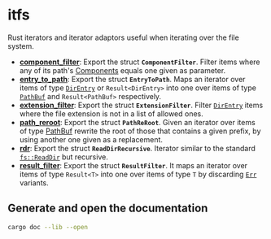 # itfs

Rust iterators and iterator adaptors useful when iterating over the file system.

-   **[component_filter]**: Export the struct **`ComponentFilter`**. Filter items where any of its
    path's [Components][Components] equals one given as parameter.
-   **[entry_to_path]**: Export the struct **`EntryToPath`**. Maps an iterator over items of type
    [`DirEntry`][DirEntry] or `Result<DirEntry>` into one over items of type [`PathBuf`][PathBuf]
    and `Result<PathBuf>` respectively.
-   **[extension_filter]**: Export the struct **`ExtensionFilter`**. Filter [`DirEntry`][DirEntry]
    items where the file extension is not in a list of allowed ones.
-   **[path_reroot]**: Export the struct **`PathReRoot`**. Given an iterator over items of type
    [PathBuf] rewrite the root of those that contains a given prefix, by using another one given as
    a replacement.
-   **[rdr]**: Export the struct **`ReadDirRecursive`**. Iterator similar to the standard
    [`fs::ReadDir`][ReadDir] but recursive.
-   **[result_filter]**: Export the struct **`ResultFilter`**. It maps an iterator over items of
    type `Result<T>` into one over items of type `T` by discarding [`Err`][Err] variants.

## Generate and open the documentation

```bash
cargo doc --lib --open
```

[component_filter]: ./src/component_filter.rs
[entry_to_path]: ./src/entry_to_path.rs
[extension_filter]: ./src/extension_filter.rs
[path_reroot]: ./src/path_reroot.rs
[rdr]: ./src/rdr.rs
[result_filter]: ./src/result_filter.rs
[DirEntry]: https://doc.rust-lang.org/std/fs/struct.DirEntry.html
[PathBuf]: https://doc.rust-lang.org/std/path/struct.PathBuf.html
[ReadDir]: https://doc.rust-lang.org/std/fs/struct.ReadDir.html
[Err]: https://doc.rust-lang.org/core/result/enum.Result.html#variant.Err
[components]: https://doc.rust-lang.org/stable/std/path/struct.Components.html
